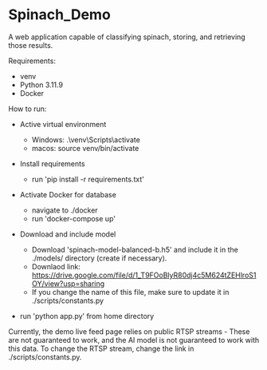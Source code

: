# Spinach_Demo

A web application capable of classifying spinach, storing, and retrieving those results.

Requirements:
 - venv
 - Python 3.11.9
 - Docker

How to run:
 - Active virtual environment
    - Windows: .\venv\Scripts\activate
    - macos: source venv/bin/activate

 - Install requirements
    - run 'pip install -r requirements.txt'

 - Activate Docker for database
    - navigate to ./docker
    - run 'docker-compose up'

 - Download and include model
    - Download 'spinach-model-balanced-b.h5' and include it in the ./models/ directory (create if necessary).
    - Downlaod link: https://drive.google.com/file/d/1_T9FOoBlyR80dj4c5M624tZEHlroS1OY/view?usp=sharing
    - If you change the name of this file, make sure to update it in ./scripts/constants.py

 - run 'python app.py' from home directory

Currently, the demo live feed page relies on public RTSP streams - These are not guaranteed to work, and the AI model is not guaranteed to work with this data. To change the RTSP stream, change the link in ./scripts/constants.py.